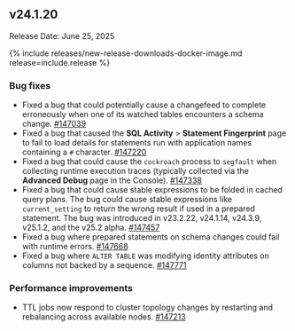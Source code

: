 ## v24.1.20

Release Date: June 25, 2025

{% include releases/new-release-downloads-docker-image.md release=include.release %}

<h3 id="v24-1-20-bug-fixes">Bug fixes</h3>

- Fixed a bug that could potentially cause a changefeed to complete erroneously when one of its watched tables encounters a schema change.
 [#147039][#147039]
- Fixed a bug that caused the **SQL Activity** > **Statement Fingerprint** page to fail to load details for statements run with application names containing a `#` character.
 [#147220][#147220]
- Fixed a bug that could cause the `cockroach` process to `segfault` when collecting runtime execution traces (typically collected via the **Advanced Debug** page in the Console).
 [#147338][#147338]
- Fixed a bug that could cause stable expressions to be folded in cached query plans. The bug could cause stable expressions like `current_setting` to return the wrong result if used in a prepared statement. The bug was introduced in v23.2.22, v24.1.14, v24.3.9, v25.1.2, and the v25.2 alpha.
 [#147457][#147457]
- Fixed a bug where prepared statements on schema changes could fail with runtime errors.
 [#147668][#147668]
- Fixed a bug where `ALTER TABLE` was modifying identity attributes on columns not backed by a sequence.
 [#147771][#147771]

<h3 id="v24-1-20-performance-improvements">Performance improvements</h3>

- TTL jobs now respond to cluster topology changes by restarting and rebalancing across available nodes.
 [#147213][#147213]


[#147668]: https://github.com/cockroachdb/cockroach/pull/147668
[#147771]: https://github.com/cockroachdb/cockroach/pull/147771
[#147213]: https://github.com/cockroachdb/cockroach/pull/147213
[#147039]: https://github.com/cockroachdb/cockroach/pull/147039
[#147220]: https://github.com/cockroachdb/cockroach/pull/147220
[#147338]: https://github.com/cockroachdb/cockroach/pull/147338
[#147457]: https://github.com/cockroachdb/cockroach/pull/147457
